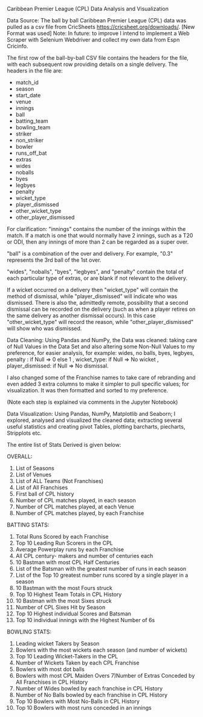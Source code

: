 Caribbean Premier League (CPL) Data Analysis and Visualization

Data Source:
The ball  by ball Caribbean Premier League (CPL) data was pulled as a csv file from CricSheets https://cricsheet.org/downloads/. [New Format was used]
Note: In future: to improve I intend to implement a Web Scraper with Selenium Webdriver and collect my own data from Espn Cricinfo.

The first row of the ball-by-ball CSV file contains the headers for the file, with each subsequent row providing details on a single delivery.
The headers in the file are:
  * match_id
  * season
  * start_date
  * venue
  * innings
  * ball
  * batting_team
  * bowling_team
  * striker
  * non_striker
  * bowler
  * runs_off_bat
  * extras
  * wides
  * noballs
  * byes
  * legbyes
  * penalty
  * wicket_type
  * player_dismissed
  * other_wicket_type
  * other_player_dismissed

For clarification: 
"innings" contains the number of the innings within the match. If a match is
one that would normally have 2 innings, such as a T20 or ODI, then any innings
of more than 2 can be regarded as a super over.

"ball" is a combination of the over and delivery. For example, "0.3" represents
the 3rd ball of the 1st over.

"wides", "noballs", "byes", "legbyes", and "penalty" contain the total of each
particular type of extras, or are blank if not relevant to the delivery.

If a wicket occurred on a delivery then "wicket_type" will contain the method
of dismissal, while "player_dismissed" will indicate who was dismissed. There
is also the, admittedly remote, possibility that a second dismissal can be
recorded on the delivery (such as when a player retires on the same delivery
as another dismissal occurs). In this case "other_wicket_type" will record
the reason, while "other_player_dismissed" will show who was dismissed.



Data Cleaning:
Using Pandas and NumPy, the Data was cleaned: 
taking care of Null Values in the Data Set and also altering some Non-Null Values to my preference, for easier analysis, 
for example: wides, no balls, byes, legbyes, penalty : if Null => 0 else 1 , wicket_type: if Null => No wicket , player_dismissed: if Null => No dismissal.

I also changed some of the Franchise names to take care of rebranding and even added 3 extra columns to make it simpler to pull specific values; for visualization.
It was then formatted and sorted to my preference.

(Note each step is explained via comments in the Jupyter Notebook)



Data Visualization:
Using Pandas, NumPy, Matplotlib and Seaborn; I explored, analysed and visualized the cleaned data; extracting several useful statistics and creating pivot Tables, plotting barcharts, piecharts, Stripplots etc. 

The entire list of Stats Derived is given below: 

OVERALL:
1) List of Seasons
2) List of Venues
3) List of ALL Teams (Not Franchises)
4) List of All Franchises
5) First ball of CPL history
6) Number of CPL matches played, in each season
7) Number of CPL matches played, at each Venue
8) Number of CPL matches played, by each Franchise

BATTING STATS:
1) Total Runs Scored by each Franchise
2) Top 10 Leading Run Scorers in the CPL
3) Average Powerplay runs by each Franchise
4) All CPL century- makers and number of centuries each
5) 10 Bastman with most CPL Half Centuries
6) List of the Batsman with the greatest number of runs in each season
7) List of the Top 10 greatest number runs scored by a single player in a season
8) 10 Bastman with the most Fours struck
9) Top 10 Highest Team Totals in CPL History
10) 10 Bastman with the most Sixes struck
11) Number of CPL Sixes Hit by Season
12) Top 10 Highest individual Scores and Batsman
13) Top 10 individual innings with the Highest Number of 6s

BOWLING STATS:
1) Leading wicket Takers by Season
2) Bowlers with the most wickets each season (and number of wickets)
3) Top 10 Leading Wicket-Takers in the CPL
4) Number of Wickets Taken by each CPL Franchise
5) Bowlers with most dot balls
6) Bowlers with most CPL Maiden Overs
7)Number of Extras Conceded by All Franchises in CPL History
8) Number of Wides bowled by each franchise in CPL History
9) Number of No Balls bowled by each franchise in CPL History
10) Top 10 Bowlers with Most No-Balls in CPL History
11) Top 10 Bowlers with most runs conceded in an innings


